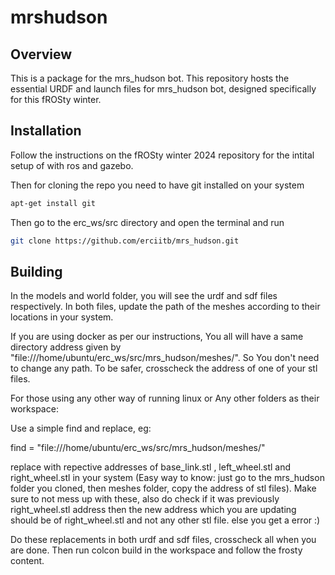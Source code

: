 # mrshudson

## Overview
This is a package for the mrs_hudson bot. This repository hosts the essential URDF and launch files for mrs_hudson bot, designed specifically for this fROSty winter.

## Installation 
Follow the instructions on the fROSty winter 2024 repository for the intital setup of with ros and gazebo.

Then for cloning the repo you need to have git installed on your system
```bash
apt-get install git
```
Then go to the erc_ws/src directory and open the terminal and run
```bash
git clone https://github.com/erciitb/mrs_hudson.git
```

## Building

 In the models and world folder, you will see the urdf and sdf files respectively. In both files, update the path of the meshes according to their locations in your system.

If you are using docker as per our instructions, You all will have a same directory address given by "file:///home/ubuntu/erc_ws/src/mrs_hudson/meshes/".
So You don't need to change any path. To be safer, crosscheck the address of one of your stl files.

For those using any other way of running linux or Any other folders as their workspace:

Use a simple find and replace, eg:

find = "file:///home/ubuntu/erc_ws/src/mrs_hudson/meshes/"

replace with repective addresses of base_link.stl , left_wheel.stl and right_wheel.stl in your system (Easy way to know: just go to the mrs_hudson folder you cloned, then meshes folder, copy the address of stl files). Make sure to not mess up with these, also do check if it was previously right_wheel.stl address then the new address which you are updating should be of right_wheel.stl and not any other stl file. else you get a error :)

Do these replacements in both urdf and sdf files, crosscheck all when you are done. 
Then run colcon build in the workspace and follow the frosty content.

